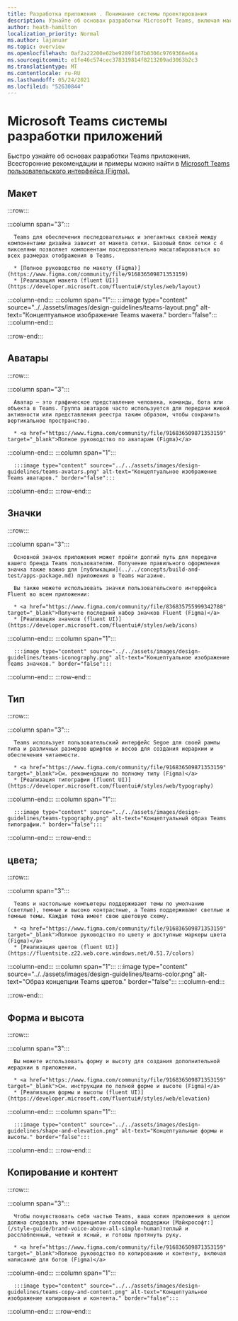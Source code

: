 ```yaml
---
title: Разработка приложения . Понимание системы проектирования
description: Узнайте об основах разработки Microsoft Teams, включая макет, цветовую схему и другие.
author: heath-hamilton
localization_priority: Normal
ms.author: lajanuar
ms.topic: overview
ms.openlocfilehash: 0af2a22200e62be9289f167b0306c9769366e46a
ms.sourcegitcommit: e1fe46c574cec378319814f8213209ad3063b2c3
ms.translationtype: MT
ms.contentlocale: ru-RU
ms.lasthandoff: 05/24/2021
ms.locfileid: "52630844"
---
```

# <a name="microsoft-teams-app-design-system"></a>Microsoft Teams системы разработки приложений

Быстро узнайте об основах разработки Teams приложения. Всесторонние рекомендации и примеры можно найти в <a href="https://www.figma.com/community/file/916836509871353159" target="_blank">Microsoft Teams пользовательского интерфейса (Figma).</a>

## <a name="layout"></a>Макет

:::row:::

   :::column span="3":::

      Teams для обеспечения последовательных и элегантных связей между компонентами дизайна зависит от макета сетки. Базовый блок сетки с 4 пикселями позволяет компонентам последовательно масштабироваться во всех размерах отображения в Teams.

      * [Полное руководство по макету (Figma)](https://www.figma.com/community/file/916836509871353159)
      * [Реализация макета (fluent UI)](https://developer.microsoft.com/fluentui#/styles/web/layout)

   :::column-end:::
   :::column span="1":::
      :::image type="content" source="../../assets/images/design-guidelines/teams-layout.png" alt-text="Концептуальное изображение Teams макета." border="false":::
   :::column-end:::

:::row-end:::

## <a name="avatars"></a>Аватары

:::row:::

   :::column span="3":::

      Аватар — это графическое представление человека, команды, бота или объекта в Teams. Группа аватаров часто используется для передачи живой активности или представления реестра таким образом, чтобы сохранить вертикальное пространство. 

      * <a href="https://www.figma.com/community/file/916836509871353159" target="_blank">Полное руководство по аватарам (Figma)</a>

   :::column-end:::
   :::column span="1":::

      :::image type="content" source="../../assets/images/design-guidelines/teams-avatars.png" alt-text="Концептуальное изображение Teams аватаров." border="false":::

   :::column-end:::
:::row-end:::

## <a name="icons"></a>Значки

:::row:::

   :::column span="3":::

      Основной значок приложения может пройти долгий путь для передачи вашего бренда Teams пользователям. Получение правильного оформления значка также важно для [публикации](../../concepts/build-and-test/apps-package.md) приложения в Teams магазине.

      Вы также можете использовать значки пользовательского интерфейса Fluent во всем приложении:

      * <a href="https://www.figma.com/community/file/836835755999342788" target="_blank">Получите последний набор значков Fluent (Figma)</a>
      * [Реализация значков (fluent UI)](https://developer.microsoft.com/fluentui#/styles/web/icons)

   :::column-end:::
   :::column span="1":::

      :::image type="content" source="../../assets/images/design-guidelines/teams-iconography.png" alt-text="Концептуальное изображение Teams значков." border="false":::

   :::column-end:::
:::row-end:::

## <a name="type"></a>Тип

:::row:::

   :::column span="3":::

      Teams использует пользовательский интерфейс Segoe для своей рампы типа и различных размеров шрифтов и весов для создания иерархии и обеспечения читаемости.

      * <a href="https://www.figma.com/community/file/916836509871353159" target="_blank">См. рекомендации по полному типу (Figma)</a>
      * [Реализация типографии (fluent UI)](https://developer.microsoft.com/fluentui#/styles/web/typography)

   :::column-end:::
   :::column span="1":::

      :::image type="content" source="../../assets/images/design-guidelines/teams-typography.png" alt-text="Концептуальный образ Teams типографии." border="false":::

   :::column-end:::
:::row-end:::

## <a name="colors"></a>цвета;

:::row:::

   :::column span="3":::

      Teams и настольные компьютеры поддерживают темы по умолчанию (светлые), темные и высоко контрастные, а Teams поддерживают светлые и темные темы. Каждая тема имеет свою цветовую схему.

      * <a href="https://www.figma.com/community/file/916836509871353159" target="_blank">Полное руководство по цвету и доступные маркеры цвета (Figma)</a>
      * [Реализация цветов (fluent UI)](https://fluentsite.z22.web.core.windows.net/0.51.7/colors)

   :::column-end:::
   :::column span="1":::
      :::image type="content" source="../../assets/images/design-guidelines/teams-color.png" alt-text="Образ концепции Teams цветов." border="false":::
   :::column-end:::

:::row-end:::

## <a name="shape-and-elevation"></a>Форма и высота

:::row:::

   :::column span="3":::

      Вы можете использовать форму и высоту для создания дополнительной иерархии в приложении. 

      * <a href="https://www.figma.com/community/file/916836509871353159" target="_blank">См. инструкции по полной форме и высоте (Figma)</a>
      * [Реализация формы и высоты (fluent UI)](https://developer.microsoft.com/fluentui#/styles/web/elevation)

   :::column-end:::
   :::column span="1":::

      :::image type="content" source="../../assets/images/design-guidelines/shape-and-elevation.png" alt-text="Концептуальные формы и высоты." border="false":::

   :::column-end:::
:::row-end:::

## <a name="copy-and-content"></a>Копирование и контент

:::row:::

   :::column span="3":::

      Чтобы почувствовать себя частью Teams, ваша копия приложения в целом должна следовать этим принципам голосовой поддержки [Майкрософт:](/style-guide/brand-voice-above-all-simple-human)теплый и расслабленный, четкий и ясный, и готовы протянуть руку.

      * <a href="https://www.figma.com/community/file/916836509871353159" target="_blank">Полное руководство по копированию и контенту, включая написание для ботов (Figma)</a>

   :::column-end:::
   :::column span="1":::

      :::image type="content" source="../../assets/images/design-guidelines/teams-copy-and-content.png" alt-text="Концептуальное изображение копирования и контента." border="false":::

   :::column-end:::
:::row-end:::
